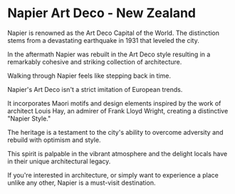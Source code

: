 # Napier Art Deco - New Zealand
<Gallery album=2 sliceStart=0 sliceEnd=1 />

Napier is renowned as the Art Deco Capital of the World. The distinction stems from a devastating earthquake in 1931 that leveled the city.  

<Gallery album=2 sliceStart=1 sliceEnd=2 />

In the aftermath Napier was rebuilt in the Art Deco style resulting in a remarkably cohesive and striking collection of architecture. 

<Gallery album=2 sliceStart=2 sliceEnd=3 />

Walking through Napier feels like stepping back in time. 

<Gallery album=2 sliceStart=3 sliceEnd=4 />

Napier's Art Deco isn't a strict imitation of European trends. 

It incorporates Maori motifs and design elements inspired by the work of architect Louis Hay, an admirer of Frank Lloyd Wright, creating a distinctive "Napier Style." 

<Gallery album=2 sliceStart=4 sliceEnd=5 />

The heritage is a testament to the city's ability to overcome adversity and rebuild with optimism and style. 

<Gallery album=2 sliceStart=5 sliceEnd=6 />

This spirit is palpable in the vibrant atmosphere and the delight locals have in their unique architectural legacy.

<Gallery album=2 sliceStart=6 sliceEnd=7 />

If you're interested in architecture, or simply want to experience a place unlike any other, Napier is a must-visit destination.

<Gallery album=2 sliceStart=7 sliceEnd=15 />